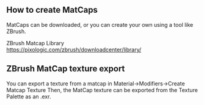 How to create MatCaps
---------------------
MatCaps can be downloaded, or you can create your own using a tool like ZBrush.

ZBrush Matcap Library
https://pixologic.com/zbrush/downloadcenter/library/


ZBrush MatCap texture export
----------------------------
You can export a texture from a matcap in Material->Modifiers->Create Matcap Texture
Then, the MatCap texture can be exported from the Texture Palette as an .exr.